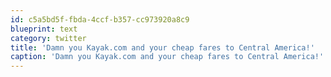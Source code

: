 ```yaml
---
id: c5a5bd5f-fbda-4ccf-b357-cc973920a8c9
blueprint: text
category: twitter
title: 'Damn you Kayak.com and your cheap fares to Central America!'
caption: 'Damn you Kayak.com and your cheap fares to Central America!'
---
```

